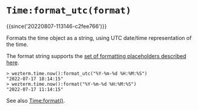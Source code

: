 # `Time:format_utc(format)`

{{since('20220807-113146-c2fee766')}}

Formats the time object as a string, using UTC date/time representation of the time.

The format string supports the [set of formatting placeholders described here](https://docs.rs/chrono/latest/chrono/format/strftime/index.html).

```
> wezterm.time.now():format_utc("%Y-%m-%d %H:%M:%S")
"2022-07-17 18:14:15"
> wezterm.time.now():format("%Y-%m-%d %H:%M:%S")
"2022-07-17 11:14:15"
```

See also [Time:format()](format.md).

